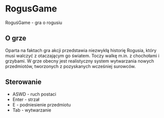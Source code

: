 # RogusGame
RoguśGame - gra o rogusiu 

## O grze

Oparta na faktach gra akcji przedstawia niezwykłą historię 
Rogusia, który musi walczyć z otaczającym go 
światem. Toczy walkę m.in. z chochołami i grzybami.
W grze obecny jest realistyczny system wytwarzania nowych przedmiotów, tworzonych
z pozyskanych wcześniej surowców.

## Sterowanie 

- ASWD - ruch postaci 
- Enter - strzał 
- E - podniesienie przedmiotu
- Tab - wytwarzanie
